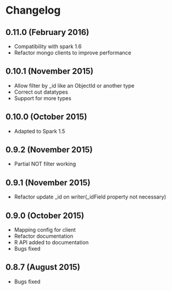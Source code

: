 # Changelog

## 0.11.0 (February 2016)

* Compatibility with spark 1.6
* Refactor mongo clients  to improve performance

## 0.10.1 (November 2015)

* Allow filter by _id like an ObjectId or another type
* Correct out datatypes
* Support for more types

## 0.10.0 (October 2015)

* Adapted to Spark 1.5

## 0.9.2 (November 2015)
 		 
* Partial NOT filter working

## 0.9.1 (November 2015)

* Refactor update _id on writer(_idField property not necessary)

## 0.9.0 (October 2015)

* Mapping config for client
* Refactor documentation
* R API added to documentation
* Bugs fixed

## 0.8.7 (August 2015)

* Bugs fixed
